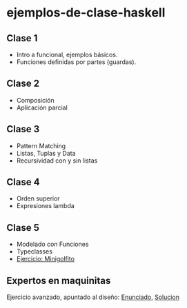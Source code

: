 # ejemplos-de-clase-haskell

## Clase 1
- Intro a funcional, ejemplos básicos.
- Funciones definidas por partes (guardas).

## Clase 2
- Composición
- Aplicación parcial

## Clase 3
- Pattern Matching
- Listas, Tuplas y Data
- Recursividad con y sin listas

## Clase 4
- Orden superior
- Expresiones lambda

## Clase 5
- Modelado con Funciones
- Typeclasses
- [Ejercicio: Minigolfito](https://docs.google.com/document/d/1DoAh_2jGWL5jPeM0K0lQ4V-8MEtqmKV1c3d9eqc9SJQ/)

## Expertos en maquinitas

Ejercicio avanzado, apuntado al diseño: [Enunciado](https://drive.google.com/open?id=1y4SR2N6vIMKcXkZflbT_O_3qXBTol0SPLbz0cTQLxIk), [Solucion](https://github.com/pdep-mit/pdep-mit-resueltos/blob/master/Expertos_en_maquinitas-clase_dise%C3%B1osa.hs)
